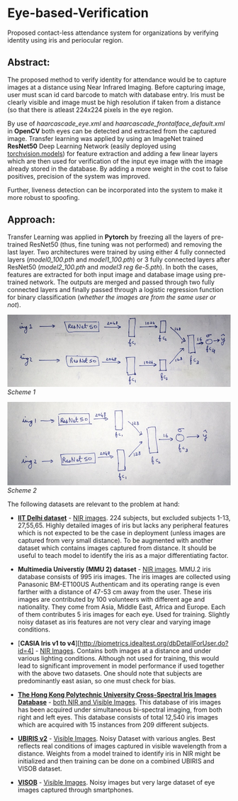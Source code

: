 # Eye-based-Verification
Proposed contact-less attendance system for organizations by verifying identity using iris and periocular region.

## Abstract:

The proposed method to verify identity for attendance would be to capture images at a distance using Near Infrared Imaging. Before capturing image, user must scan id card barcode to match with database entry. Iris must be clearly visible and image must be high resolution if taken from a distance (so that there is atleast 224x224 pixels in the eye region.

By use of *haarcascade_eye.xml* and *haarcascade_frontalface_default.xml* in **OpenCV** both eyes can be detected and extracted from the captured image. Transfer learning was applied by using an ImageNet trained **ResNet50** Deep Learning Network (easily deployed using [torchvision.models](#https://pytorch.org/docs/stable/torchvision/models.html)) for feature extraction and adding a few linear layers which are then used for verification of the input eye image with the image already stored in the database. By adding a more weight in the cost to false positives, precision of the system was improved.

Further, liveness detection can be incorporated into the system to make it more robust to spoofing.

## Approach:

Transfer Learning was applied in **Pytorch** by freezing all the layers of pre-trained ResNet50 (thus, fine tuning was not performed) and removing the last layer. Two architectures were trained by using either 4 fully connected layers (*model0_100.pth* and *model1_100.pth*) or 3 fully connected layers after ResNet50 (*model2_100.pth* and *model3 reg 6e-5.pth*). In both the cases, features are extracted for both input image and database image using pre-trained network. The outputs are merged and passed through two fully connected layers and finally passed through a logistic regression function for binary classification (*whether the images are from the same user or not*).

![Scheme 1](resources/classifier%201.JPG?raw=true)*Scheme 1*

![Scheme 2](resources/classifier%202.JPG?raw=true)*Scheme 2*

The following datasets are relevant to the problem at hand:

* [**IIT Delhi dataset**](#https://www4.comp.polyu.edu.hk/~csajaykr/IITD/Database_Iris.htm) - <ins> NIR images</ins>. 224 subjects, but excluded subjects 1-13, 27,55,65. Highly detailed images of iris but lacks any peripheral features which is not expected to be the case in deployment (unless images are captured from very small distance). To be augmented with another dataset which contains images captured from distance. It should be useful to teach model to identify the iris as a major differentiating factor. 

* **Multimedia Universtiy (MMU 2) dataset** - <ins> NIR images</ins>. MMU.2 iris database consists of 995 iris images. The iris images are collected using Panasonic BM-ET100US Authenticam and its operating range is even farther with a distance of 47-53 cm away from the user. These iris images are contributed by 100 volunteers with different age and nationality. They come from Asia, Middle East, Africa and Europe. Each of them contributes 5 iris images for each eye. Used for training. Slightly noisy dataset as iris features are not very clear and varying image conditions.

* [**CASIA Iris v1 to v4**][http://biometrics.idealtest.org/dbDetailForUser.do?id=4] - <ins> NIR Images</ins>. Contains both images at a distance and under various lighting conditions. Although not used for training, this would lead to significant improvement in model performance if used together with the above two datasets. One should note that subjects are predominantly east asian, so one must check for bias.

* [**The Hong Kong Polytechnic University Cross-Spectral Iris Images Database**](#https://www4.comp.polyu.edu.hk/~csajaykr/polyuiris.htm) - <ins> both NIR and Visible Images</ins>. This database of iris images has been acquired under simultaneous bi-spectral imaging, from both right and left eyes. This database consists of total 12,540 iris images which are acquired with 15 instances from 209 different subjects.

* [**UBIRIS v2**](#http://iris.di.ubi.pt/ubiris2.html) - <ins> Visible Images</ins>. Noisy Dataset with various angles. Best reflects real conditions of images captured in visible wavelength from a distance. Weights from a model trained to identify iris in NIR might be initialized and then training can be done on a combined UBIRIS and VISOB dataset.

* [**VISOB**](#https://sce.umkc.edu/research-sites/cibit/visob_v1.html) - <ins> Visible Images</ins>. Noisy images but very large dataset of eye images captured through smartphones.

